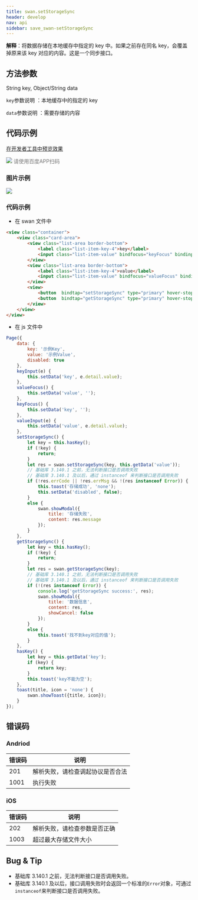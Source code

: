 ```yaml
---
title: swan.setStorageSync
header: develop
nav: api
sidebar: save_swan-setStorageSync
---
```



 
**解释**：将数据存储在本地缓存中指定的 key 中。如果之前存在同名 key，会覆盖掉原来该 key 对应的内容。这是一个同步接口。

 
## 方法参数

String key, Object/String data

 `key`参数说明 ：本地缓存中的指定的 key

 `data`参数说明 ：需要存储的内容

## 代码示例

<a href="swanide://fragment/5146563edbf8593329266a8976c0b6931577107860591" title="在开发者工具中预览效果" target="_self">在开发者工具中预览效果</a>

<div class='scan-code-container'>
    <img src="https://b.bdstatic.com/miniapp/assets/images/doc_demo/fragment_setStorage.png" class="demo-qrcode-image" />
    <font color=#777 12px>请使用百度APP扫码</font>
</div>


### 图片示例 

<div class="m-doc-custom-examples">
    <div class="m-doc-custom-examples-correct">
        <img src="https://b.bdstatic.com/miniapp/images/storage.gif">
    </div>
    <div class="m-doc-custom-examples-correct">
        <img src=" ">
    </div>
    <div class="m-doc-custom-examples-correct">
        <img src=" ">
    </div>     
</div>

### 代码示例 



* 在 swan 文件中

```html
<view class="container">
    <view class="card-area">
        <view class="list-area border-bottom">
            <label class="list-item-key-4">key</label>
            <input class="list-item-value" bindfocus="keyFocus" bindinput="keyInput" type="text" value="{{key}}" placeholder="请输入key"/>
        </view>
        <view class="list-area border-bottom">
            <label class="list-item-key-4">value</label>
            <input class="list-item-value" bindfocus="valueFocus" bindinput="valueInput" type="text" value="{{value}}" placeholder="请输入value"/>
        </view>
        <view>
            <button  bindtap="setStorageSync" type="primary" hover-stop-propagation="true">存储数据</button>
            <button  bindtap="getStorageSync" type="primary" hover-stop-propagation="true" disabled="{{disabled}}">读取数据</button>
        </view>
    </view>
</view>
```

* 在 js 文件中

```js
Page({
    data: {
        key: '示例Key',
        value: '示例Value',
        disabled: true
    },
    keyInput(e) {
        this.setData('key', e.detail.value);
    },
    valueFocus() {
        this.setData('value', '');
    },
    keyFocus() {
        this.setData('key', '');
    },
    valueInput(e) {
        this.setData('value', e.detail.value);
    },
    setStorageSync() {
        let key = this.hasKey();
        if (!key) {
            return;
        }
        let res = swan.setStorageSync(key, this.getData('value'));
        // 基础库 3.140.1 之前，无法判断接口是否调用失败
        // 基础库 3.140.1 及以后，通过 instanceof 来判断接口是否调用失败
        if (!res.errCode || !res.errMsg && !(res instanceof Error)) {
            this.toast('存储成功', 'none');
            this.setData('disabled', false);
        }
        else {
            swan.showModal({
                title: '存储失败',
                content: res.message
            });
        }
    },
    getStorageSync() {
        let key = this.hasKey();
        if (!key) {
            return;
        }
        let res = swan.getStorageSync(key);
        // 基础库 3.140.1 之前，无法判断接口是否调用失败
        // 基础库 3.140.1 及以后，通过 instanceof 来判断接口是否调用失败
        if (!(res instanceof Error)) {
            console.log('getStorageSync success:', res);
            swan.showModal({
                title: '数据信息',
                content: res,
                showCancel: false
            });
        }
        else {
            this.toast('找不到key对应的值');
        }
    },
    hasKey() {
        let key = this.getData('key');
        if (key) {
            return key;
        }
        this.toast('key不能为空');
    },
    toast(title, icon = 'none') {
        swan.showToast({title, icon});
    }
});
```



## 错误码

### Andriod

|错误码|说明|
|--|--|
|201|解析失败，请检查调起协议是否合法|
|1001|执行失败|

### iOS

|错误码|说明|
|--|--|
|202|解析失败，请检查参数是否正确      |
|1003|超过最大存储文件大小|


## Bug & Tip 

* 基础库 3.140.1 之前，无法判断接口是否调用失败。
* 基础库 3.140.1 及以后，接口调用失败时会返回一个标准的`Error`对象，可通过`instanceof`来判断接口是否调用失败。